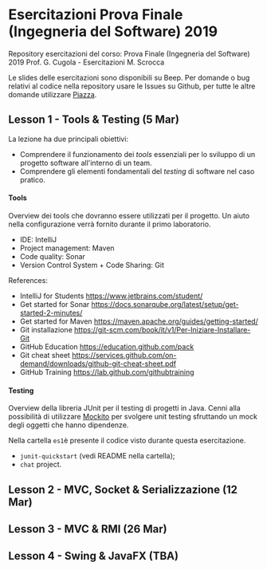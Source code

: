 # Esercitazioni Prova Finale (Ingegneria del Software) 2019

Repository esercitazioni del corso: Prova Finale (Ingegneria del Software) 2019
Prof. G. Cugola - Esercitazioni M. Scrocca

Le slides delle esercitazioni sono disponibili su Beep. 
Per domande o bug relativi al codice nella repository usare le Issues su Github, per tutte le altre domande utilizzare [Piazza](http://piazza.com/polimi.it/spring2019/085923/home).

## Lesson 1 - Tools & Testing (5 Mar)

La lezione ha due principali obiettivi:
- Comprendere il funzionamento dei _tools_ essenziali per lo sviluppo di un progetto software all'interno di un team. 
- Comprendere gli elementi fondamentali del _testing_ di software nel caso pratico.

#### Tools
Overview dei tools che dovranno essere utilizzati per il progetto. Un aiuto nella configurazione verrà fornito durante il primo laboratorio.
  - IDE: IntelliJ
  - Project management: Maven
  - Code quality: Sonar
  - Version Control System + Code Sharing: Git
  
References:
  - IntelliJ for Students https://www.jetbrains.com/student/
  - Get started for Sonar https://docs.sonarqube.org/latest/setup/get-started-2-minutes/
  - Get started for Maven https://maven.apache.org/guides/getting-started/
  - Git installazione https://git-scm.com/book/it/v1/Per-Iniziare-Installare-Git
  - GitHub Education https://education.github.com/pack
  - Git cheat sheet https://services.github.com/on-demand/downloads/github-git-cheat-sheet.pdf
  - GitHub Training https://lab.github.com/githubtraining
  
#### Testing
  
Overview della libreria JUnit per il testing di progetti in Java. Cenni alla possibilità di utilizzare [Mockito](http://site.mockito.org/) per svolgere unit testing sfruttando un mock degli oggetti che hanno dipendenze.

Nella cartella `es1`è presente il codice visto durante questa esercitazione.
- `junit-quickstart` (vedi README nella cartella);
- `chat` project.

## Lesson 2 - MVC, Socket & Serializzazione (12 Mar)

## Lesson 3 - MVC & RMI (26 Mar)

## Lesson 4 - Swing & JavaFX (TBA)
